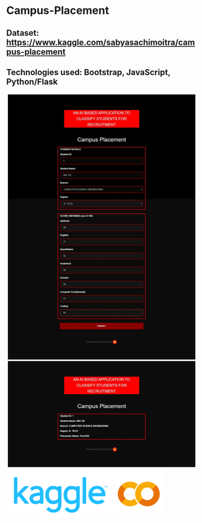 # Campus-Placement
## Dataset: https://www.kaggle.com/sabyasachimoitra/campus-placement
## Technologies used: Bootstrap, JavaScript, Python/Flask
<img src="cp.jpg">
<img src="kaggle.png" width="282" height="128">
<img src="colab.png" width="128" height="128">
